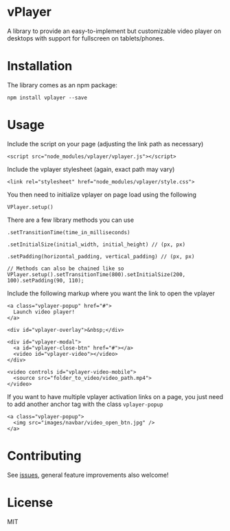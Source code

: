 vPlayer
========

A library to provide an easy-to-implement but customizable video player on desktops with support for fullscreen on tablets/phones.

# Installation

The library comes as an npm package:

`npm install vplayer --save`

# Usage

Include the script on your page (adjusting the link path as necessary)
  
`<script src="node_modules/vplayer/vplayer.js"></script>`

Include the vplayer stylesheet (again, exact path may vary)
  
`<link rel="stylesheet" href="node_modules/vplayer/style.css">`

You then need to initialize vplayer on page load using the following
  
`VPlayer.setup()`

There are a few library methods you can use

```
.setTransitionTime(time_in_milliseconds)

.setInitialSize(initial_width, initial_height) // (px, px)

.setPadding(horizontal_padding, vertical_padding) // (px, px)

// Methods can also be chained like so
VPlayer.setup().setTransitionTime(800).setInitialSize(200, 100).setPadding(90, 110);
```

Include the following markup where you want the link to open the vplayer
  
```
<a class="vplayer-popup" href="#">
  Launch video player!
</a>

<div id="vplayer-overlay">&nbsp;</div>

<div id="vplayer-modal">
  <a id="vplayer-close-btn" href="#"></a>
  <video id="vplayer-video"></video>
</div>

<video controls id="vplayer-video-mobile">
  <source src="folder_to_video/video_path.mp4">
</video>
```

If you want to have multiple vplayer activation links on a page, you just need to add another anchor tag with the class `vplayer-popup`
  
```
<a class="vplayer-popup">
  <img src="images/navbar/video_open_btn.jpg" />
</a>
```
  
# Contributing

  See [issues](https://github.com/thisisbd/vPlayer/issues), general feature improvements also welcome!
  
# License

  MIT